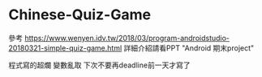 # Chinese-Quiz-Game
參考 https://www.wenyen.idv.tw/2018/03/program-androidstudio-20180321-simple-quiz-game.html
詳細介紹請看PPT "Android 期末project"

程式寫的超爛
變數亂取
下次不要再deadline前一天才寫了
